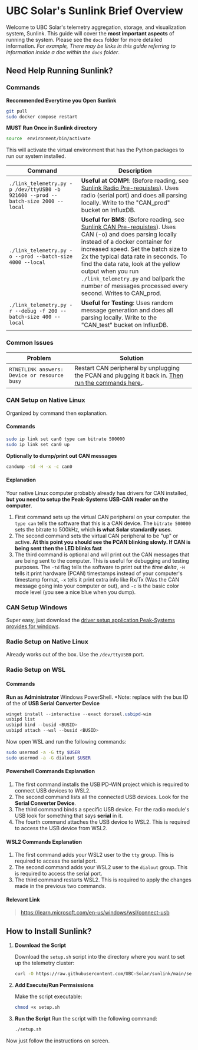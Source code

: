 # UBC Solar's Sunlink Brief Overview

Welcome to UBC Solar's telemetry aggregation, storage, and visualization system, Sunlink. This guide will cover the **most important aspects** of running the system. Please see the `docs` folder for more detailed information. *For example, There may be links in this guide referring to information inside a doc within the `docs` folder*.

## Need Help Running Sunlink?
### Commands
**Recommended Everytime you Open Sunlink**
```bash
git pull
sudo docker compose restart
```

**MUST Run Once in Sunlink directory**
```bash
source  environment/bin/activate
```
This will activate the virtual environment that has the Python packages to run our system installed.

| **Command**                                                | **Description**                                                                                                                                                                                                                    |
| ---------------------------------------------------------- | ---------------------------------------------------------------------------------------------------------------------------------------------------------------------------------------------------------------------------------- |
| `./link_telemetry.py -p /dev/ttyUSB0 -b 921600 --prod --batch-size 2000 --local`     | **Useful at COMP!**: (Before reading, see [Sunlink Radio Pre-requistes](#can-setup-windows)). Uses radio (serial port) and does all parsing locally. Write to the "CAN_prod" bucket on InfluxDB.                                                                                             |
| `./link_telemetry.py -o --prod --batch-size 4000 --local`     | **Useful for BMS**: (Before reading, see [Sunlink CAN Pre-requistes](#can-setup-on-native-linux)). Uses CAN (-o) and does parsing locally instead of a docker container for increased speed. Set the batch size to 2x the typical data rate in seconds. To find the data rate, look at the yellow output when you run `./link_telemetry.py` and ballpark the number of messages processed every second. Writes to CAN_prod.                                                                                                 |        
| `./link_telemetry.py -r --debug -f 200 --batch-size 400 --local`     | **Useful for Testing**: Uses random message generation and does all parsing locally. Write to the "CAN_test" bucket on InfluxDB.     
                                                                                        
### Common Issues
| **Problem**                                                | **Solution**                                                                                                                                                                                                                    |
| ---------------------------------------------------------- | ---------------------------------------------------------------------------------------------------------------------------------------------------------------------------------------------------------------------------------- |
| `RTNETLINK answers: Device or resource busy`    | Restart CAN peripheral by unplugging the PCAN and plugging it back in. [Then run the commands here.](#can-setup-on-native-linux).                                                                                             |


### CAN Setup on Native Linux
Organized by command then explanation.
#### Commands
```bash
sudo ip link set can0 type can bitrate 500000
sudo ip link set can0 up
```
**Optionally to dump/print out CAN messages**
```bash
candump -td -H -x -c can0
```
#### Explanation
Your native Linux computer probably already has drivers for CAN installed, **but you need to setup the Peak-Systems USB-CAN reader on the computer**. 
1. First command sets up the virtual CAN peripheral on your computer. the `type can` tells the software that this is a CAN device. The `bitrate 500000` sets the bitrate to 500kHz, which **is what Solar standardly uses**.
2. The second command sets the virtual CAN peripheral to be "up" or active. **At this point you should see the PCAN blinking slowly. If CAN is being sent then the LED blinks fast**
3. The third command is optional and will print out the CAN messages that are being sent to the computer. This is useful for debugging and testing purposes. The `-td` flag tells the software to print out the ***t**ime **d**elta*, `-H` tells it print hardware (PCAN) timestamps instead of your computer's timestamp format, `-x` tells it print extra info like Rx/Tx (Was the CAN message going into your computer or out), and `-c` is the basic color mode level (you see a nice blue when you dump).

### CAN Setup Windows
Super easy, just download the [driver setup application Peak-Systems provides for windows](https://www.peak-system.com/quick/DrvSetup).

### Radio Setup on Native Linux
Already works out of the box. Use the `/dev/ttyUSB0` port. 

### Radio Setup on WSL
#### Commands
**Run as Administrator** Windows PowerShell. *Note: replace <BUSID> with the bus ID of the of **USB Serial Converter Device**
```powershell
winget install --interactive --exact dorssel.usbipd-win
usbipd list
usbipd bind --busid <BUSID>
usbipd attach --wsl --busid <BUSID>
```
Now open WSL and run the following commands:
```bash
sudo usermod -a -G tty $USER
sudo usermod -a -G dialout $USER
```
#### Powershell Commands Explanation
1. The first command installs the USBIPD-WIN project which is required to connect USB devices to WSL2.
2. The second command lists all the connected USB devices. Look for the **Serial Converter Device**.
3. The third command binds a specific USB device. For the radio module's USB look for something that says **serial** in it.
4. The fourth command attaches the USB device to WSL2. This is required to access the USB device from WSL2.

#### WSL2 Commands Explanation
1. The first command adds your WSL2 user to the `tty` group. This is required to access the serial port.
2. The second command adds your WSL2 user to the `dialout` group. This is required to access the serial port.
3. The third command restarts WSL2. This is required to apply the changes made in the previous two commands.

#### Relevant Link
> https://learn.microsoft.com/en-us/windows/wsl/connect-usb


## How to Install Sunlink?
1. **Download the Script**

   Download the `setup.sh` script into the directory where you want to set up the telemetry cluster:

   ```sh
   curl -O https://raw.githubusercontent.com/UBC-Solar/sunlink/main/setup.sh
   ```
2. **Add Execute/Run Permsissions**

   Make the script executable:

   ```sh
   chmod +x setup.sh
   ```
3. **Run the Script**
    Run the script with the following command:
    
    ```sh
    ./setup.sh
    ```
Now just follow the instructions on screen.     
